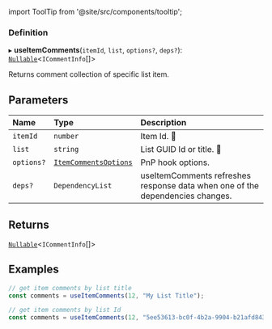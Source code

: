import ToolTip from '@site/src/components/tooltip';

### Definition

▸ **useItemComments**(`itemId`, `list`, `options?`, `deps?`): [`Nullable`](../Types/NullableT.md)<`ICommentInfo`[]\>

Returns comment collection of specific list item.

## Parameters

| Name | Type | Description |
| :------ | :------ | :------ |
| `itemId` | `number` | Item Id. <ToolTip text="Changing the value refreshes response data.">🚩</ToolTip> |
| `list` | `string` | List GUID Id or title. <ToolTip text="Changing the value refreshes response data.">🚩</ToolTip> |
| `options?` | [`ItemCommentsOptions`](../Interfaces/ItemCommentsOptions.md) | PnP hook options. |
| `deps?` | `DependencyList` | useItemComments refreshes response data when one of the dependencies changes. |

## Returns

[`Nullable`](../Types/NullableT.md)<`ICommentInfo`[]\>

## Examples

```typescript
// get item comments by list title
const comments = useItemComments(12, "My List Title");

// get item comments by list Id
const comments = useItemComments(12, "5ee53613-bc0f-4b2a-9904-b21afd8431a7");
```